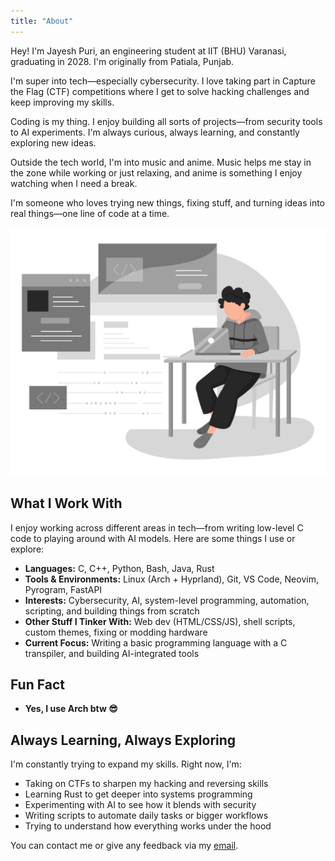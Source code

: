 ```yaml
---
title: "About"
---
```


Hey! I'm Jayesh Puri, an engineering student at IIT (BHU) Varanasi, graduating in 2028. I'm originally from Patiala, Punjab.

I'm super into tech—especially cybersecurity. I love taking part in Capture the Flag (CTF) competitions where I get to solve hacking challenges and keep improving my skills.

Coding is my thing. I enjoy building all sorts of projects—from security tools to AI experiments. I'm always curious, always learning, and constantly exploring new ideas.

Outside the tech world, I'm into music and anime. Music helps me stay in the zone while working or just relaxing, and anime is something I enjoy watching when I need a break.

I'm someone who loves trying new things, fixing stuff, and turning ideas into real things—one line of code at a time.

<div>
  <img src="/dev.svg" class="sm:w-1/2 mx-auto" alt="coding dev illustration">
</div>

## What I Work With

I enjoy working across different areas in tech—from writing low-level C code to playing around with AI models. Here are some things I use or explore:

- **Languages:** C, C++, Python, Bash, Java, Rust  
- **Tools & Environments:** Linux (Arch + Hyprland), Git, VS Code, Neovim, Pyrogram, FastAPI  
- **Interests:** Cybersecurity, AI, system-level programming, automation, scripting, and building things from scratch  
- **Other Stuff I Tinker With:** Web dev (HTML/CSS/JS), shell scripts, custom themes, fixing or modding hardware  
- **Current Focus:** Writing a basic programming language with a C transpiler, and building AI-integrated tools

## Fun Fact

- **Yes, I use Arch btw 😎**

## Always Learning, Always Exploring

I'm constantly trying to expand my skills. Right now, I'm:

- Taking on CTFs to sharpen my hacking and reversing skills  
- Learning Rust to get deeper into systems programming  
- Experimenting with AI to see how it blends with security  
- Writing scripts to automate daily tasks or bigger workflows  
- Trying to understand how everything works under the hood  

You can contact me or give any feedback via my [email](mailto:jayeshkpuri@gmail.com).
